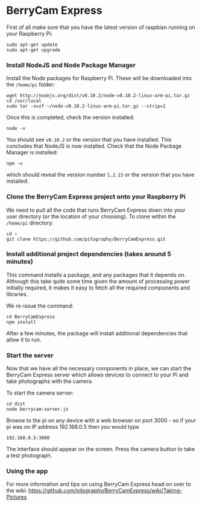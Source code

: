 BerryCam Express
================

First of all make sure that you have the latest version of raspbian running on your Raspberry Pi:

``` 
sudo apt-get update
sudo apt-get upgrade
```

### Install NodeJS and Node Package Manager

Install the Node packages for Raspberry Pi. These will be downloaded into the `/home/pi` folder:

```
wget http://nodejs.org/dist/v0.10.2/node-v0.10.2-linux-arm-pi.tar.gz
cd /usr/local
sudo tar -xvzf ~/node-v0.10.2-linux-arm-pi.tar.gz --strip=1
```

Once this is completed, check the version installed:

```
node -v
```

You should see `v0.10.2` or the version that you have installed. This concludes that NodeJS is now installed.
Check that the Node Package Manager is installed:

```
npm -v
```

which should reveal the version number `1.2.15` or the version that you have installed.


### Clone the BerryCam Express project onto your Raspberry Pi

We need to pull all the code that runs BerryCam Express down into your user directory (or the location of your choosing). To clone within the `/home/pi` directory:

```
cd ~
git clone https://github.com/pitography/BerryCamExpress.git
```

### Install additional project dependencies (takes around 5 minutes)

This command installs a package, and any packages that it depends on. Although this take quite some time given the amount of processing power initially required, it makes it easy to fetch all the required components and libraries.

We re-issue the command:

```
cd BerryCamExpress
npm install
```

After a few minutes, the package will install additional dependencies that allow it to run.

### Start the server

Now that we have all the necessary components in place, we can start the BerryCam Express server which allows devices to connect to your Pi and take photographs with the camera.

To start the camera server:
```
cd dist
node berrycam-server.js
```

Browse to the pi on any device with a web browser on port 3000 - so if your pi was on IP address 192.168.0.5 then you would type 

```
192.168.0.5:3000
```

The interface should appear on the screen. Press the camera button to take a test photograph.

### Using the app

For more information and tips on using BerryCam Express head on over to the wiki:
https://github.com/pitography/BerryCamExpress/wiki/Taking-Pictures
